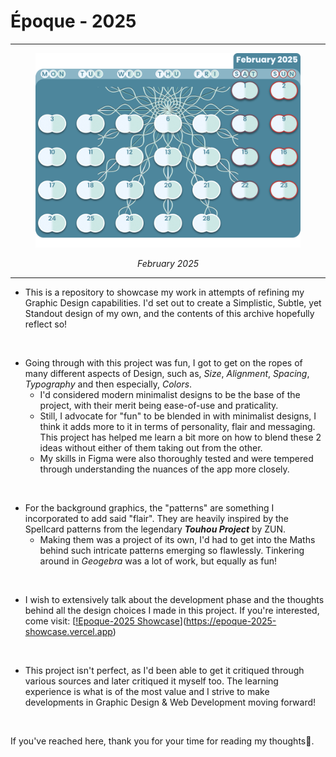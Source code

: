 # Époque - 2025

---
<figure>
  <img src="./Whole Calendar/With Patterns/PNGs/2. February 2025.png" alt="Preview Image" />
  <figcaption><p align=center><i>February 2025</i></p></figcaption>
</figure>

---

- This is a repository to showcase my work in attempts of refining my Graphic Design capabilities. I'd set out to create a Simplistic, Subtle, yet Standout design of my own, and the contents of this archive hopefully reflect so!
<br>

- Going through with this project was fun, I got to get on the ropes of many different aspects of Design, such as, _Size_, _Alignment_, _Spacing_, _Typography_ and then especially, _Colors_.
  - I'd considered modern minimalist designs to be the base of the project, with their merit being ease-of-use and praticality.
  - Still, I advocate for "fun" to be blended in with minimalist designs, I think it adds more to it in terms of personality, flair and messaging. This project has helped me learn a bit more on how to blend these 2 ideas without either of them taking out from the other.
  - My skills in Figma were also thoroughly tested and were tempered through understanding the nuances of the app more closely.
<br>

- For the background graphics, the "patterns" are something I incorporated to add said "flair". They are heavily inspired by the Spellcard patterns from the legendary ___Touhou Project___ by ZUN.
  - Making them was a project of its own, I'd had to get into the Maths behind such intricate patterns emerging so flawlessly. Tinkering around in _Geogebra_ was a lot of work, but equally as fun!

<br>

- I wish to extensively talk about the development phase and the thoughts behind all the design choices I made in this project. If you're interested, come visit: [[!Epoque-2025 Showcase](https://epoque-2025-showcase.vercel.app/images/preview/preview-light.png)](https://epoque-2025-showcase.vercel.app)

<br>

- This project isn't perfect, as I'd been able to get it critiqued through various sources and later critiqued it myself too. The learning experience is what is of the most value and I strive to make developments in Graphic Design & Web Development moving forward!

<br>

If you've reached here, thank you for your time for reading my thoughts🙏.
